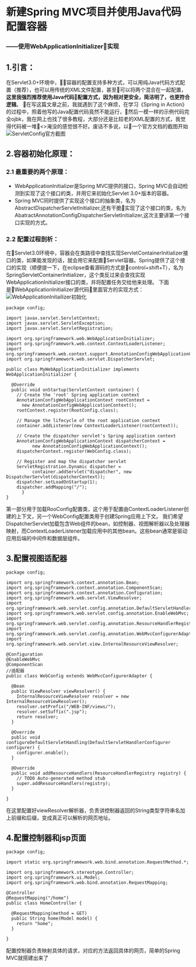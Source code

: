 # 新建Spring MVC项目并使用Java代码配置容器
### ——使用WebApplicationInitializer实现
## 1.引言：
在Servlet3.0+环境中，容器的配置支持多种方式，可以用纯Java代码方式配置（推荐），也可以用传统的XML文件配置，甚至可以将两个混合在一起配置，**这里我强烈推荐使用Java代码配置方式，因为相对更安全，简洁明了，也更符合逻辑**。
在写这篇文章之前，我就遇到了这个麻烦，在学习《Spring in Action》的过程中，照着他写的Java配置代码竟然不能运行，然后一模一样的示例代码完全ojbk，我在网上也找了很多教程，大部分还是比较老的XML配置的方式，我觉得代码被一堆<>淹没的感觉很不好。废话不多说，以一个官方文档的截图开始
![ServletConfig官方截图](https://img-blog.csdn.net/20180627102028138?watermark/2/text/aHR0cHM6Ly9ibG9nLmNzZG4ubmV0L3FxXzM5Mzg1MTE4/font/5a6L5L2T/fontsize/400/fill/I0JBQkFCMA==/dissolve/70)

## 2.容器初始化原理：
### 2.1 最重要的两个原理：
- WebApplicationInitializer是Spring MVC提供的接口，Spring MVC会自动检测到实现了这个接口的类，并用它来初始化Servlet 3.0+版本的容器。
- Spring MVC同时提供了实现这个接口的抽象类，名为AbstractDispatcherServletInitializer,还有干脆实现了这个接口的类，名为AbatractAnnotationConfigDispatcherServletInitializer,这次主要讲第一个接口实现的方式。


### 2.2 配置过程剖析：
在Servlet3.0环境中，容器会在类路径中查找实现ServletContainerInitializer接口的类，如果能发现的话，就会用它来配置Servlet容器。Spring提供了这个接口的实现（顺便提一下，在eclipse查看源码的方式是control+shift+T），名为SpringServletContainerInitializer，这个类反过来会查找实现WebApplicationInitializer接口的类，并将配置任务交给他来处理。
下面是WebApplicationInitializer源代码里面官方的实现方式：
![WebApplicationInitailizer初始化](https://img-blog.csdn.net/20180627165859170?watermark/2/text/aHR0cHM6Ly9ibG9nLmNzZG4ubmV0L3FxXzM5Mzg1MTE4/font/5a6L5L2T/fontsize/400/fill/I0JBQkFCMA==/dissolve/70)
```
package config;

import javax.servlet.ServletContext;
import javax.servlet.ServletException;
import javax.servlet.ServletRegistration;

import org.springframework.web.WebApplicationInitializer;
import org.springframework.web.context.ContextLoaderListener;
import org.springframework.web.context.support.AnnotationConfigWebApplicationContext;
import org.springframework.web.servlet.DispatcherServlet;

public class MyWebApplicationInitializer implements WebApplicationInitializer {

  @Override
  public void onStartup(ServletContext container) {
    // Create the 'root' Spring application context
    AnnotationConfigWebApplicationContext rootContext =
      new AnnotationConfigWebApplicationContext();
    rootContext.register(RootConfig.class);
  
    // Manage the lifecycle of the root application context
    container.addListener(new ContextLoaderListener(rootContext));
  
    // Create the dispatcher servlet's Spring application context
    AnnotationConfigWebApplicationContext dispatcherContext =
          new AnnotationConfigWebApplicationContext();
    dispatcherContext.register(WebConfig.class);
  
    // Register and map the dispatcher servlet
    ServletRegistration.Dynamic dispatcher =
          container.addServlet("dispatcher", new DispatcherServlet(dispatcherContext));
    dispatcher.setLoadOnStartup(1);
    dispatcher.addMapping("/");
      }
}
```
第一部分用于加载RooConfig配置类，这个用于配置由ContextLoaderListener创建的上下文，另一个WebConfig配置类用于创建Spring应用上下文。
我们希望DispatcherServlet加载包含Web组件的bean，如控制器、视图解析器以及处理器映射，而ContextLoaderListener加载应用中的其他bean。这些bean通常是驱动应用后端的中间件和数据层组件。
## 3.配置视图适配器
```
package config;

import org.springframework.context.annotation.Bean;
import org.springframework.context.annotation.ComponentScan;
import org.springframework.context.annotation.Configuration;
import org.springframework.web.servlet.ViewResolver;
import org.springframework.web.servlet.config.annotation.DefaultServletHandlerConfigurer;
import org.springframework.web.servlet.config.annotation.EnableWebMvc;
import org.springframework.web.servlet.config.annotation.ResourceHandlerRegistry;
import org.springframework.web.servlet.config.annotation.WebMvcConfigurerAdapter;
import org.springframework.web.servlet.view.InternalResourceViewResolver;

@Configuration
@EnableWebMvc
@ComponentScan
//适配器
public class WebConfig extends WebMvcConfigurerAdapter {

  @Bean
  public ViewResolver viewResolver() {
    InternalResourceViewResolver resolver = new InternalResourceViewResolver();
    resolver.setPrefix("/WEB-INF/views/");
    resolver.setSuffix(".jsp");
    return resolver;
  }
  
  @Override
  public void configureDefaultServletHandling(DefaultServletHandlerConfigurer configurer) {
    configurer.enable();
  }
  
  @Override
  public void addResourceHandlers(ResourceHandlerRegistry registry) {
    // TODO Auto-generated method stub
    super.addResourceHandlers(registry);
  }

}

```
在这里配置好viewResolver解析器，负责讲控制器返回的String类型字符串名加上前缀和后缀，变成真正可以解析的网页地址。
## 4.配置控制器和jsp页面
```
package config;

import static org.springframework.web.bind.annotation.RequestMethod.*;

import org.springframework.stereotype.Controller;
import org.springframework.ui.Model;
import org.springframework.web.bind.annotation.RequestMapping;

@Controller
@RequestMapping("/home")
public class HomeController {

  @RequestMapping(method = GET)
  public String home(Model model) {
    return "home";
  }

}
```
配置控制器负责映射具体的请求，对应的方法返回具体的网页，简单的Spring MVC就搭建出来了